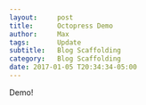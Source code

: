 ```yaml
---
layout:     post
title:      Octopress Demo
author:     Max
tags: 		Update
subtitle:   Blog Scaffolding
category:   Blog Scaffolding
date: 2017-01-05 T20:34:34-05:00
---
```


Demo!